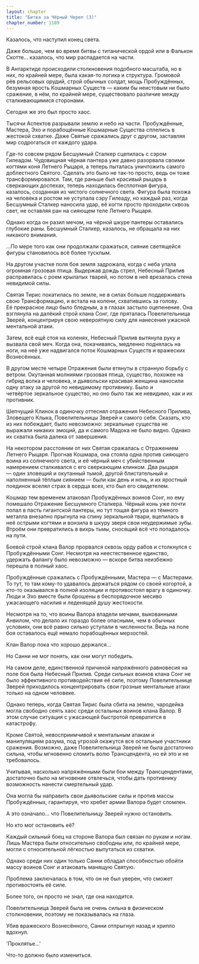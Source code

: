```yaml
---
layout: chapter
title: "Битва за Чёрный Череп (3)"
chapter_number: 1189
---
```


Казалось, что наступил конец света.

Даже больше, чем во время битвы с титанической ордой или в Фалькон Скотте... казалось, что мир распадается на части.

В Антарктиде происходили столкновения подобного масштаба, но в них, по крайней мере, была какая-то логика и структура. Громовой рёв рельсовых орудий, строй обычных солдат, мощь Пробуждённых, безумная ярость Кошмарных Существ — каким бы неистовым ни было сражение, в нём, по крайней мере, существовало различие между сталкивающимися сторонами.

Сегодня же это был просто хаос.

Тысячи Аспектов разрывали землю и небо на части. Пробуждённые, Мастера, Эхо и порабощённые Кошмарные Существа сплелись в жестокой схватке. Даже Святые сражались друг с другом, заставляя мир содрогаться от каждого удара.

Где-то совсем рядом Бесшумный Сталкер сцепилась с сэром Гилеадом. Чудовищная чёрная пантера уже давно разорвала своими когтями коня Летнего Рыцаря, а теперь пыталась уничтожить самого доблестного Святого. Сделать это было не так-то просто, ведь он тоже трансформировался. Там, где раньше был красивый рыцарь в сверкающих доспехах, теперь находилась бесплотная фигура, казалось, созданная из чистого солнечного света. Фигура была похожа на человека и ростом не уступала сэру Гилеаду, но каждый раз, когда Бесшумный Сталкер наносила удар, её когти просто проходили сквозь свет, не оставляя ран на сияющем теле Летнего Рыцаря.

Однако когда он разил мечом, на чёрной шкуре пантеры оставались глубокие раны. Бесшумный Сталкер, казалось, не обращала на них никакого внимания.

...По мере того как они продолжали сражаться, сияние светящейся фигуры становилось всё более тусклым.

На другом участке поля боя земля задрожала, когда с неба упала огромная грозовая птица. Выдержав дождь стрел, Небесный Прилив расправилась с роем крылатых тварей, но потом в неё врезалась стена невидимой силы.

Святая Тирис покатилась по земле, не в силах больше поддерживать свою Трансформацию, и встала на колени, схватившись за голову. Её прекрасное лицо было бледным, а в глазах застыло оцепенение. Она взглянула на далёкий строй клана Сонг, где пряталась Повелительница Зверей, концентрируя свою невероятную силу для нанесения ужасной ментальной атаки.

Затем, всё ещё стоя на коленях, Небесный Прилив вытянула руку и вызвала свой меч. Когда она, покачиваясь, медленно поднялась на ноги, на неё уже надвигался поток Кошмарных Существ и вражеских Вознесённых.

В другом месте четыре Отражения были втянуты в странную борьбу с ветром. Окутанная молниями грозовая птица, существо, похожее на гибрид волка и человека, и дьявольски красивая женщина наносили одну атаку за другой по невидимому противнику. Было и четвёртое зеркальное существо, но оно было так же невидимо, как и их противник.

Шепчущий Клинок в одиночку оттеснял отражения Небесного Прилива, Зловещего Клыка, Повелительницы Зверей и самого себя. Сказать, кто из них побеждает, было невозможно: зеркальные существа не выражали никаких эмоций, да и самого Мадока не было видно. Однако их схватка была далека от завершения.

На некотором расстоянии от них Святая сражалась с Отражением Летнего Рыцаря. Прогнав Кошмара, она стояла одна против сияющего воина из солнечного света, и её чёрный меч с убийственным намерением сталкивался с его сверкающим клинком. Два рыцаря — один зловещий и окутанный тьмой, другой блистательный и наполненный тёплым сиянием — были как день и ночь, и их яростный поединок вселял страх в сердца всех, кто был его свидетелем.

Кошмар тем временем атаковал Пробуждённых воинов Сонг, но ему помешало Отражение Бесшумного Сталкера. Чёрный конь уже почти попал в пасть гигантской пантеры, но тут тощая фигура из тёмного металла внезапно прыгнула на спину зеркальной твари, вцепилась в неё острыми когтями и вонзила в шкуру зверя свои неудержимые зубы. Втроём они превратились в вихрь тьмы, сносящий всё что попадалось на пути.

Боевой строй клана Валор прорвался сквозь орду рабов и столкнулся с Пробуждёнными Сонг. Несмотря на неестественное единство, удержать фалангу было невозможно — вскоре битва неизбежно перешла в полный хаос.

Пробуждённые сражались с Пробуждёнными, Мастера — с Мастерами. То тут, то там кому-то удавалось держаться рядом со своей когортой, а кто-то оказывался в полной изоляции и противостоял врагу в одиночку. Люди и Эхо вместе были брошены в беспорядочное месиво ужасающего насилия и леденящей душу жестокости.

Несмотря на то, что воины Валора владели мечами, выкованными Анвилом, что делало их гораздо более опасными, чем в обычных условиях, они всё равно сильно уступали в численности. Ведь на поле боя оставалось ещё немало порабощённых мерзостей.

Клан Валор пока что хорошо держался...

Но Санни не мог понять, как они могут победить.

На самом деле, единственной причиной напряжённого равновесия на поле боя была Небесный Прилив. Среди сильных воинов клана Сонг не было эффективного противодействия её силе, поэтому Повелительнице Зверей приходилось концентрировать свои грозные ментальные атаки только на одном человеке.

Однако теперь, когда Святая Тирис была сбита на землю, чародейка могла свободно сеять хаос среди остальных воинов клана Валор. В этом случае ситуация с ужасающей быстротой превратится в катастрофу.

Кроме Святой, невосприимчивой к ментальным атакам и манипуляциям разума, под угрозой окажутся все остальные участники сражения. Возможно, даже Повелительница Зверей не была достаточно сильна, чтобы мгновенно сломить волю Трансцендента, но ей это и не требовалось.

Учитывая, насколько напряжёнными были бои между Трансцендентами, достаточно было на мгновение отвлечься, чтобы дать противнику возможность нанести смертельный удар.

Она могла бы направить свои дьявольские силы и против массы Пробуждённых, гарантируя, что хребет армии Валора будет сломлен.

А это означало... что Повелительницу Зверей нужно остановить.

Но кто мог остановить её?

Каждый сильный боец на стороне Валора был связан по рукам и ногам. Лишь Мастера были относительно свободны или, по крайней мере, могли с относительной лёгкостью выпутаться из схватки.

Однако среди них один только Санни обладал способностью обойти массу воинов Сонг и атаковать манящую Святую.

Проблема заключалась в том, что он не был уверен, что сможет противостоять её силе.

Более того, он просто не знал, где она находится.

Повелительница Зверей была не очень сильна в физическом столкновении, поэтому не показывалась на глаза.

Убив вражеского Вознесённого, Санни отпрыгнул назад и хрипло вдохнул.

'Проклятье...'

Что-то должно было измениться.